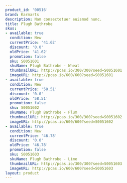```yaml
---
product_id: '00516'
brand: Karmarts
description: Nam consectetuer euismod nunc.
title: Plugh Bathrobe
skus:
- available: true
  condition: New
  currentPrice: '41.62'
  discount: '0.0'
  oldPrice: '41.62'
  promotion: false
  sku: S0051601
  skuName: Plugh Bathrobe - Wheat
  thumbnailURL: http://pcas.io/300/300?seed=S0051601
  imageURL: http://pcas.io/600/600?seed=S0051601
- available: true
  condition: New
  currentPrice: '58.51'
  discount: '0.0'
  oldPrice: '58.51'
  promotion: false
  sku: S0051602
  skuName: Plugh Bathrobe - Plum
  thumbnailURL: http://pcas.io/300/300?seed=S0051602
  imageURL: http://pcas.io/600/600?seed=S0051602
- available: true
  condition: New
  currentPrice: '46.78'
  discount: '0.0'
  oldPrice: '46.78'
  promotion: false
  sku: S0051603
  skuName: Plugh Bathrobe - Lime
  thumbnailURL: http://pcas.io/300/300?seed=S0051603
  imageURL: http://pcas.io/600/600?seed=S0051603
layout: product
---
```

